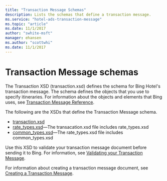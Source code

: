 ```yaml
---
title: "Transaction Message Schemas"
description: Lists the schemas that define a transaction message.
ms.service: "hotel-ads-transaction-message"
ms.topic: "article"
ms.date: 11/1/2017
author: "swhite-msft"
manager: ehansen
ms.author: "scottwhi"
ms.date: 11/1/2017
---
```


# Transaction Message schemas

The Transaction XSD (transaction.xsd) defines the schema for Bing Hotel's transaction message. The schema defines the objects that you use to specify itineraries. For information about the objects and elements that Bing uses, see [Transaction Message Reference](../transaction-message/reference.md).

The following are the XSDs that define the Transaction Message schema.

- [transaction.xsd](https://bhacstatic.blob.core.windows.net/schemas/transaction.xsd)
- [rate_types.xsd](https://bhacstatic.blob.core.windows.net/schemas/rate_types.xsd)&mdash;The transacation.xsd file includes rate_types.xsd
- [common_types.xsd](https://bhacstatic.blob.core.windows.net/schemas/common_types.xsd)&mdash;The rate_types.xsd file includes common_types.xsd

Use this XSD to validate your transaction message document before sending it to Bing. For information, see [Validating your Transaction Message](../transaction-message/validate-transaction-message.md).

For information about creating a transaction message document, see [Creating a Transaction Message](../transaction-message/create-transaction-message.md).

 
